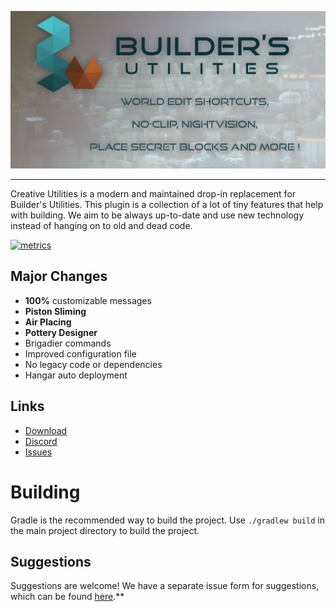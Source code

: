 ![](https://github.com/TheNextLvl-net/creative-utilities/blob/master/images/buildersutilities-banner.png?raw=true)

---

Creative Utilities is a modern and maintained drop-in replacement for Builder's Utilities.
This plugin is a collection of a lot of tiny features that help with building.
We aim to be always up-to-date and use new technology instead of hanging on to old and dead code.

<a href="https://bstats.org/plugin/bukkit/TheNextLvl%20CreativeUtilities/22858" title="CreativeUtilities on bStats">
    <img src="https://bstats.org/signatures/bukkit/CreativeUtilities.svg"  alt="metrics"/>
</a>

## Major Changes

- **100%** customizable messages
- **Piston Sliming**
- **Air Placing**
- **Pottery Designer**
- Brigadier commands
- Improved configuration file
- No legacy code or dependencies
- Hangar auto deployment

## Links

* [Download](https://modrinth.com/project/zAcZq5oV#download)
* [Discord](https://thenextlvl.net/discord)
* [Issues](https://github.com/TheNextLvl-net/creative-utilities/issues)

# Building

Gradle is the recommended way to build the project. Use `./gradlew build` in the main project directory to build the
project.

## Suggestions

Suggestions are welcome! We have a separate issue form for suggestions, which can be
found [here](https://github.com/TheNextLvl-net/creative-utilities/issues/new?projects=&template=feature_request.yml).**
